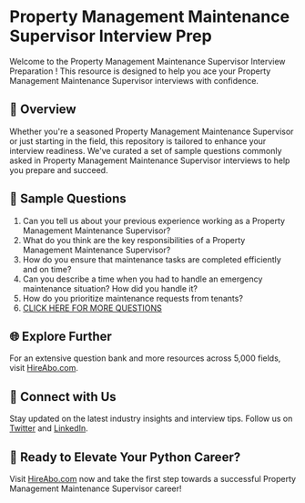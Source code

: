 # Property Management Maintenance Supervisor Interview Prep

Welcome to the Property Management Maintenance Supervisor Interview Preparation ! This resource is designed to help you ace your Property Management Maintenance Supervisor interviews with confidence.

## 🚀 Overview

Whether you're a seasoned Property Management Maintenance Supervisor or just starting in the field, this repository is tailored to enhance your interview readiness. We've curated a set of sample questions commonly asked in Property Management Maintenance Supervisor interviews to help you prepare and succeed.

## 📝 Sample Questions

1. Can you tell us about your previous experience working as a Property Management Maintenance Supervisor?
2. What do you think are the key responsibilities of a Property Management Maintenance Supervisor?
3. How do you ensure that maintenance tasks are completed efficiently and on time?
4. Can you describe a time when you had to handle an emergency maintenance situation? How did you handle it?
5. How do you prioritize maintenance requests from tenants?
6. [CLICK HERE FOR MORE QUESTIONS](https://hireabo.com/job/21_1_10/Property%20Management%20Maintenance%20Supervisor)

## 🌐 Explore Further

For an extensive question bank and more resources across 5,000 fields, visit [HireAbo.com](https://www.hireabo.com).

## 📱 Connect with Us

Stay updated on the latest industry insights and interview tips. Follow us on [Twitter](https://twitter.com/hireabo) and [LinkedIn](https://www.linkedin.com/in/hire-abo-3609972a8/).

## 🚀 Ready to Elevate Your Python Career?

Visit [HireAbo.com](https://www.hireabo.com) now and take the first step towards a successful Property Management Maintenance Supervisor career!